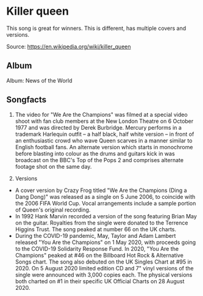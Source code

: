 # Killer queen

This song is great for winners. This is different, has multiple covers and versions.

Source: https://en.wikipedia.org/wiki/killer_queen

## Album

Album: News of the World


## Songfacts

1. The video for "We Are the Champions" was filmed at a special video shoot with fan club members at the New London Theatre on 6 October 1977 and was directed by Derek Burbridge. Mercury performs in a trademark Harlequin outfit – a half black, half white version – in front of an enthusiastic crowd who wave Queen scarves in a manner similar to English football fans. An alternate version which starts in monochrome before blasting into colour as the drums and guitars kick in was broadcast on the BBC's Top of the Pops 2 and comprises alternate footage shot on the same day.

2. Versions
- A cover version by Crazy Frog titled "We Are the Champions (Ding a Dang Dong)" was released as a single on 5 June 2006, to coincide with the 2006 FIFA World Cup. Vocal arrangements include a sample portion of Queen's original recording.
- In 1992 Hank Marvin recorded a version of the song featuring Brian May on the guitar. Royalties from the single were donated to the Terrence Higgins Trust. The song peaked at number 66 on the UK charts.
- During the COVID-19 pandemic, May, Taylor and Adam Lambert released "You Are the Champions" on 1 May 2020, with proceeds going to the COVID-19 Solidarity Response Fund. In 2020, "You Are the Champions" peaked at #46 on the Billboard Hot Rock & Alternative Songs chart. The song also debuted on the UK Singles Chart at #95 in 2020. On 5 August 2020 limited edition CD and 7" vinyl versions of the single were announced with 3,000 copies each. The physical versions both charted on #1 in their specific UK Official Charts on 28 August 2020.